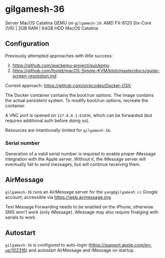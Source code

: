 # gilgamesh-36

Server MacOS Catalina QEMU on `gilgamesh-29`.
AMD FX-6120 Six-Core (1/6) | 2GB RAM | 64GB HDD
MacOS Catalina

## Configuration

Previously attempted approaches with little success:

1. <https://github.com/quickemu-project/quickemu>
2. <https://github.com/foxlet/macOS-Simple-KVM/blob/master/docs/guide-screen-resolution.md>

Current approach: <https://github.com/sickcodes/Docker-OSX>.

The Docker container contains the boot/run options. The image contains the actual persistent system. To modify boot/run options, recreate the container.

A VNC port is opened on `127.0.0.1:61036`, which can be forwarded (but requires additional auth before doing so).

Resources are intentionally limited for `gilgamesh-36`.

### Serial number

Generation of a valid serial number is required to enable proper iMessage integration with the Apple server. Without it, the iMessage server will eventually fail to send messages, but will continue receiving them.

## AirMessage

`gilgamesh-36` runs an AirMessage server for the `yang@gilgamesh.cc` Google account, accessible via <https://web.airmessage.org>.

Text Message Forwarding needs to be enabled on the iPhone, otherwise SMS won’t work (only iMessage). iMessage may also require finalging with serials to work.

## Autostart

`gilgamesh-36` is configured to auto-login (<https://support.apple.com/en-us/102316>) and autostart AirMessage and iMessage on startup.
